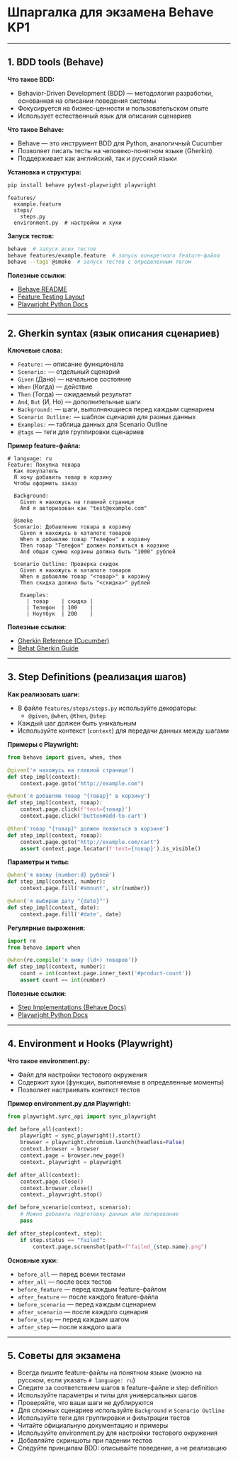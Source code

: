 # Шпаргалка для экзамена Behave KP1

------ 

## 1. BDD tools (Behave)

**Что такое BDD:**
- Behavior-Driven Development (BDD) — методология разработки, основанная на описании поведения системы
- Фокусируется на бизнес-ценности и пользовательском опыте
- Использует естественный язык для описания сценариев

**Что такое Behave:**
- Behave — это инструмент BDD для Python, аналогичный Cucumber
- Позволяет писать тесты на человеко-понятном языке (Gherkin)
- Поддерживает как английский, так и русский языки

**Установка и структура:**
```bash
pip install behave pytest-playwright playwright
```
```
features/
  example.feature
  steps/
    steps.py
  environment.py  # настройки и хуки
```

**Запуск тестов:**
```bash
behave  # запуск всех тестов
behave features/example.feature  # запуск конкретного feature-файла
behave --tags @smoke  # запуск тестов с определенным тегом
```

**Полезные ссылки:**
- [Behave README](https://github.com/behave/behave/blob/main/README.rst)
- [Feature Testing Layout](https://behave.readthedocs.io/en/latest/gherkin/#feature-testing-layout)
- [Playwright Python Docs](https://playwright.dev/python/)

---

## 2. Gherkin syntax (язык описания сценариев)

**Ключевые слова:**
- `Feature:` — описание функционала
- `Scenario:` — отдельный сценарий
- `Given` (Дано) — начальное состояние
- `When` (Когда) — действие
- `Then` (Тогда) — ожидаемый результат
- `And`, `But` (И, Но) — дополнительные шаги
- `Background:` — шаги, выполняющиеся перед каждым сценарием
- `Scenario Outline:` — шаблон сценария для разных данных
- `Examples:` — таблица данных для Scenario Outline
- `@tags` — теги для группировки сценариев

**Пример feature-файла:**
```gherkin
# language: ru
Feature: Покупка товара
  Как покупатель
  Я хочу добавить товар в корзину
  Чтобы оформить заказ

  Background:
    Given я нахожусь на главной странице
    And я авторизован как "test@example.com"

  @smoke
  Scenario: Добавление товара в корзину
    Given я нахожусь в каталоге товаров
    When я добавляю товар "Телефон" в корзину
    Then товар "Телефон" должен появиться в корзине
    And общая сумма корзины должна быть "1000" рублей

  Scenario Outline: Проверка скидок
    Given я нахожусь в каталоге товаров
    When я добавляю товар "<товар>" в корзину
    Then скидка должна быть "<скидка>" рублей

    Examples:
      | товар    | скидка |
      | Телефон  | 100    |
      | Ноутбук  | 200    |
```

**Полезные ссылки:**
- [Gherkin Reference (Cucumber)](https://cucumber.io/docs/gherkin/reference/)
- [Behat Gherkin Guide](https://docs.behat.org/en/v2.5/guides/1.gherkin.html)

---

## 3. Step Definitions (реализация шагов)

**Как реализовать шаги:**
- В файле `features/steps/steps.py` используйте декораторы:
  - `@given`, `@when`, `@then`, `@step`
- Каждый шаг должен быть уникальным
- Используйте контекст (`context`) для передачи данных между шагами

**Примеры с Playwright:**
```python
from behave import given, when, then

@given('я нахожусь на главной странице')
def step_impl(context):
    context.page.goto("http://example.com")

@when('я добавляю товар "{товар}" в корзину')
def step_impl(context, товар):
    context.page.click(f'text={товар}')
    context.page.click('button#add-to-cart')

@then('товар "{товар}" должен появиться в корзине')
def step_impl(context, товар):
    context.page.goto("http://example.com/cart")
    assert context.page.locator(f'text={товар}').is_visible()
```

**Параметры и типы:**
```python
@when('я ввожу {number:d} рублей')
def step_impl(context, number):
    context.page.fill('#amount', str(number))

@when('я выбираю дату "{date}"')
def step_impl(context, date):
    context.page.fill('#date', date)
```

**Регулярные выражения:**
```python
import re
from behave import when

@when(re.compile('я вижу (\d+) товаров'))
def step_impl(context, number):
    count = int(context.page.inner_text('#product-count'))
    assert count == int(number)
```

**Полезные ссылки:**
- [Step Implementations (Behave Docs)](https://behave.readthedocs.io/en/latest/tutorial/#python-step-implementations)
- [Playwright Python Docs](https://playwright.dev/python/)

---

## 4. Environment и Hooks (Playwright)

**Что такое environment.py:**
- Файл для настройки тестового окружения
- Содержит хуки (функции, выполняемые в определенные моменты)
- Позволяет настраивать контекст тестов

**Пример environment.py для Playwright:**
```python
from playwright.sync_api import sync_playwright

def before_all(context):
    playwright = sync_playwright().start()
    browser = playwright.chromium.launch(headless=False)
    context.browser = browser
    context.page = browser.new_page()
    context._playwright = playwright

def after_all(context):
    context.page.close()
    context.browser.close()
    context._playwright.stop()

def before_scenario(context, scenario):
    # Можно добавить подготовку данных или логирование
    pass

def after_step(context, step):
    if step.status == "failed":
        context.page.screenshot(path=f"failed_{step.name}.png")
```

**Основные хуки:**
- `before_all` — перед всеми тестами
- `after_all` — после всех тестов
- `before_feature` — перед каждым feature-файлом
- `after_feature` — после каждого feature-файла
- `before_scenario` — перед каждым сценарием
- `after_scenario` — после каждого сценария
- `before_step` — перед каждым шагом
- `after_step` — после каждого шага

---

## 5. Советы для экзамена

- Всегда пишите feature-файлы на понятном языке (можно на русском, если указать `# language: ru`)
- Следите за соответствием шагов в feature-файле и step definition
- Используйте параметры и типы для универсальных шагов
- Проверяйте, что ваши шаги не дублируются
- Для сложных сценариев используйте `Background` и `Scenario Outline`
- Используйте теги для группировки и фильтрации тестов
- Читайте официальную документацию и примеры
- Используйте environment.py для настройки тестового окружения
- Добавляйте скриншоты при падении тестов
- Следуйте принципам BDD: описывайте поведение, а не реализацию 